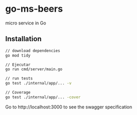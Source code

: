 # go-ms-beers
micro service in Go

## Installation

  ```sh
// download dependencies
go mod tidy

// Ejecutar
go run cmd/server/main.go

// run tests
go test ./internal/app/... -v

// Coverage
go test ./internal/app/... -cover
```

Go to http://localhost:3000 to see the swagger specification